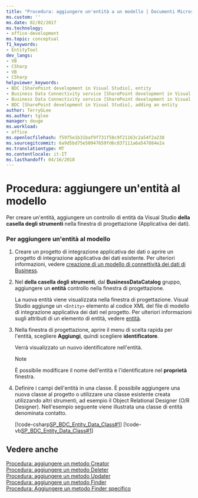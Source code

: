 ```yaml
---
title: "Procedura: aggiungere un'entità a un modello | Documenti Microsoft"
ms.custom: ''
ms.date: 02/02/2017
ms.technology:
- office-development
ms.topic: conceptual
f1_keywords:
- EntityTool
dev_langs:
- VB
- CSharp
- VB
- CSharp
helpviewer_keywords:
- BDC [SharePoint development in Visual Studio], entity
- Business Data Connectivity service [SharePoint development in Visual Studio], adding an entity
- Business Data Connectivity service [SharePoint development in Visual Studio], entity
- BDC [SharePoint development in Visual Studio], adding an entity
author: TerryGLee
ms.author: tglee
manager: douge
ms.workload:
- office
ms.openlocfilehash: f59f5e1b31baf9f731f58c9f21163c2a54f2a238
ms.sourcegitcommit: 6a9d5bd75e50947659fd6c837111a6a547884e2a
ms.translationtype: MT
ms.contentlocale: it-IT
ms.lasthandoff: 04/16/2018
---
```

# <a name="how-to-add-an-entity-to-a-model"></a>Procedura: aggiungere un'entità al modello
  Per creare un'entità, aggiungere un controllo di entità da Visual Studio **della casella degli strumenti** nella finestra di progettazione (Applicativa dei dati).  
  
### <a name="to-add-an-entity-to-the-model"></a>Per aggiungere un'entità al modello  
  
1.  Creare un progetto di integrazione applicativa dei dati o aprire un progetto di integrazione applicativa dei dati esistente. Per ulteriori informazioni, vedere [creazione di un modello di connettività dei dati di Business](../sharepoint/creating-a-business-data-connectivity-model.md).  
  
2.  Nel **della casella degli strumenti**, dal **BusinessDataCatalog** gruppo, aggiungere un **entità** controllo nella finestra di progettazione.  
  
     La nuova entità viene visualizzata nella finestra di progettazione. Visual Studio aggiunge un `<Entity>` elemento al codice XML del file di modello di integrazione applicativa dei dati nel progetto. Per ulteriori informazioni sugli attributi di un elemento di entità, vedere [entità](http://go.microsoft.com/fwlink/?LinkId=169296).  
  
3.  Nella finestra di progettazione, aprire il menu di scelta rapida per l'entità, scegliere **Aggiungi**, quindi scegliere **identificatore**.  
  
     Verrà visualizzato un nuovo identificatore nell'entità.  
  
    > [!NOTE]  
    >  È possibile modificare il nome dell'entità e l'identificatore nel **proprietà** finestra.  
  
4.  Definire i campi dell'entità in una classe. È possibile aggiungere una nuova classe al progetto o utilizzare una classe esistente creata utilizzando altri strumenti, ad esempio il Object Relational Designer (O/R Designer). Nell'esempio seguente viene illustrata una classe di entità denominata contatto.  
  
     [!code-csharp[SP_BDC_Entity_Data_Class#1](../sharepoint/codesnippet/CSharp/sp_bdc_entity_data_class/bdcmodel1/contact.cs#1)]
     [!code-vb[SP_BDC_Entity_Data_Class#1](../sharepoint/codesnippet/VisualBasic/sp_bdc_entity_data_class/bdcmodel1/contact.vb#1)]  
  
## <a name="see-also"></a>Vedere anche  
 [Procedura: aggiungere un metodo Creator](../sharepoint/how-to-add-a-creator-method.md)   
 [Procedura: aggiungere un metodo Deleter](../sharepoint/how-to-add-a-deleter-method.md)   
 [Procedura: aggiungere un metodo Updater](../sharepoint/how-to-add-an-updater-method.md)   
 [Procedura: aggiungere un metodo Finder](../sharepoint/how-to-add-a-finder-method.md)   
 [Procedura: Aggiungere un metodo Finder specifico](../sharepoint/how-to-add-a-specific-finder-method.md)  
  
  